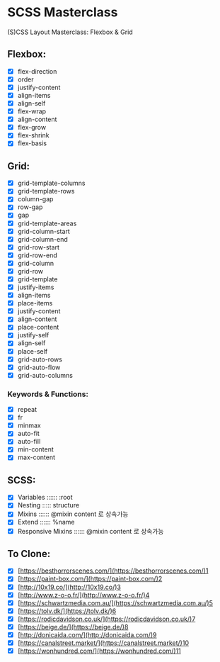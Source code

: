 # SCSS Masterclass

(S)CSS Layout Masterclass: Flexbox & Grid

## Flexbox:

- [x] flex-direction
- [x] order
- [x] justify-content
- [x] align-items
- [x] align-self
- [x] flex-wrap
- [x] align-content
- [x] flex-grow
- [x] flex-shrink
- [x] flex-basis

## Grid:

- [x] grid-template-columns
- [x] grid-template-rows
- [x] column-gap
- [x] row-gap
- [x] gap
- [x] grid-template-areas
- [x] grid-column-start
- [x] grid-column-end
- [x] grid-row-start
- [x] grid-row-end
- [x] grid-column
- [x] grid-row
- [x] grid-template
- [x] justify-items
- [x] align-items
- [x] place-items
- [x] justify-content
- [x] align-content
- [x] place-content
- [x] justify-self
- [x] align-self
- [x] place-self
- [x] grid-auto-rows
- [x] grid-auto-flow
- [x] grid-auto-columns

### Keywords & Functions:

- [x] repeat
- [x] fr
- [x] minmax
- [x] auto-fit
- [x] auto-fill
- [x] min-content
- [x] max-content

## SCSS:

- [x] Variables :::::: :root
- [x] Nesting ::::: structure
- [x] Mixins :::::: @mixin content 로 상속가능
- [x] Extend :::::: %name
- [x] Responsive Mixins :::::: @mixin content 로 상속가능

## To Clone:

- [x] [https://besthorrorscenes.com/](https://besthorrorscenes.com/)1 <complete>
- [x] [https://paint-box.com/](https://paint-box.com/)2 <complete>
- [x] [http://10x19.co/](http://10x19.co/)3 <complete>
- [x] [http://www.z-o-o.fr/](http://www.z-o-o.fr/)4 <complete>
- [x] [https://schwartzmedia.com.au/](https://schwartzmedia.com.au/)5 <complete>
- [x] [https://tolv.dk/](https://tolv.dk/)6 <complete>
- [x] [https://rodicdavidson.co.uk/](https://rodicdavidson.co.uk/)7 <complete>
- [x] [https://beige.de/](https://beige.de/)8
- [x] [http://donicaida.com/](http://donicaida.com/)9 <complete>
- [x] [https://canalstreet.market/](https://canalstreet.market/)10 <complete>
- [x] [https://wonhundred.com/](https://wonhundred.com/)11 <complete>
